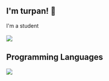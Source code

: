 ## I'm turpan! 👋

I'm a student<br><br>
![](https://github-readme-stats.vercel.app/api/top-langs?username=turpan9076&show_icons=true&locale=en&layout=compact&theme=transparent)

## Programming Languages
![](https://skillicons.dev/icons?i=c,python,html,css,js,r,latex)

<!--
**turpan9076/turpan9076** is a ✨ _special_ ✨ repository because its `README.md` (this file) appears on your GitHub profile.

Here are some ideas to get you started:

- 🔭 I’m currently working on ...
- 🌱 I’m currently learning ...
- 👯 I’m looking to collaborate on ...
- 🤔 I’m looking for help with ...
- 💬 Ask me about ...
- 📫 How to reach me: ...
- 😄 Pronouns: ...
- ⚡ Fun fact: ...
-->
